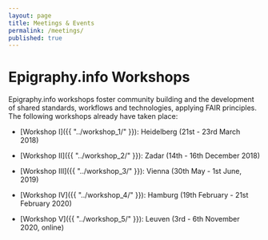 ```yaml
---
layout: page
title: Meetings & Events
permalink: /meetings/
published: true
---
```



# Epigraphy.info Workshops

Epigraphy.info workshops foster community building and the development of shared standards, workflows and technologies, applying FAIR principles. The following workshops already have taken place:


* [Workshop I]({{ "../workshop_1/" }}): Heidelberg (21st - 23rd March 2018)

* [Workshop II]({{ "../workshop_2/" }}): Zadar (14th - 16th December 2018)

* [Workshop III]({{ "../workshop_3/" }}): Vienna (30th May - 1st June, 2019)

* [Workshop IV]({{ "../workshop_4/" }}): Hamburg (19th February - 21st February 2020)

* [Workshop V]({{ "../workshop_5/" }}): Leuven (3rd - 6th November 2020, online)